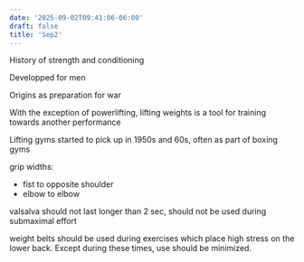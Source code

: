 ```yaml
---
date: '2025-09-02T09:41:06-06:00'
draft: false
title: 'Sep2'
---
```


History of strength and conditioning

Developped for men

Origins as preparation for war

With the exception of powerlifting, lifting weights is a tool for training towards another performance

Lifting gyms started to pick up in 1950s and 60s, often as part of boxing gyms

grip widths:
- fist to opposite shoulder
- elbow to elbow

valsalva should not last longer than 2 sec, should not be used during submaximal effort

weight belts should be used during exercises which place high stress on the lower back. Except during these times, use should be minimized.
